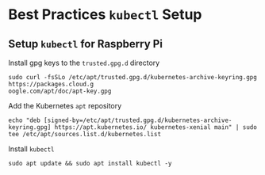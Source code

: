 # Best Practices `kubectl` Setup

## Setup `kubectl` for Raspberry Pi

Install gpg keys to the `trusted.gpg.d` directory
```
sudo curl -fsSLo /etc/apt/trusted.gpg.d/kubernetes-archive-keyring.gpg https://packages.cloud.g
oogle.com/apt/doc/apt-key.gpg
```

Add the Kubernetes `apt` repository
```
echo "deb [signed-by=/etc/apt/trusted.gpg.d/kubernetes-archive-keyring.gpg] https://apt.kubernetes.io/ kubernetes-xenial main" | sudo tee /etc/apt/sources.list.d/kubernetes.list
```

Install `kubectl`
```
sudo apt update && sudo apt install kubectl -y
```
